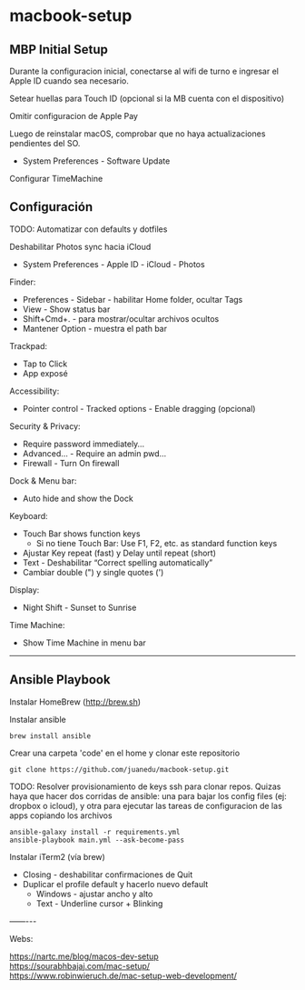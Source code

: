 # macbook-setup

## MBP Initial Setup

Durante la configuracion inicial, conectarse al wifi de turno e ingresar el Apple ID cuando sea necesario.

Setear huellas para Touch ID (opcional si la MB cuenta con el dispositivo)

Omitir configuracion de Apple Pay

Luego de reinstalar macOS, comprobar que no haya actualizaciones pendientes del SO.
- System Preferences - Software Update

Configurar TimeMachine

## Configuración 

TODO: Automatizar con defaults y dotfiles

Deshabilitar Photos sync hacia iCloud
- System Preferences - Apple ID - iCloud - Photos

Finder:
- Preferences - Sidebar - habilitar Home folder, ocultar Tags
- View - Show status bar
- Shift+Cmd+. - para mostrar/ocultar archivos ocultos
- Mantener Option - muestra el path bar

Trackpad:
- Tap to Click
- App exposé

Accessibility:
- Pointer control - Tracked options - Enable dragging (opcional)

Security & Privacy:
- Require password immediately…
- Advanced… - Require an admin pwd…
- Firewall - Turn On firewall

Dock & Menu bar:
- Auto hide and show the Dock

Keyboard:
- Touch Bar shows function keys
  - Si no tiene Touch Bar: Use F1, F2, etc. as standard function keys
- Ajustar Key repeat (fast) y Delay until repeat (short)
- Text - Deshabilitar “Correct spelling automatically”
- Cambiar double (") y single quotes (')

Display:
- Night Shift - Sunset to Sunrise

Time Machine:
- Show Time Machine in menu bar

-----

## Ansible Playbook

Instalar HomeBrew (http://brew.sh)

Instalar ansible

    brew install ansible

Crear una carpeta 'code' en el home y clonar este repositorio

    git clone https://github.com/juanedu/macbook-setup.git

TODO: Resolver provisionamiento de keys ssh para clonar repos. Quizas haya que hacer dos corridas de ansible: una para bajar los config files (ej: dropbox o icloud), y otra para ejecutar las tareas de configuracion de las apps copiando los archivos

    ansible-galaxy install -r requirements.yml
    ansible-playbook main.yml --ask-become-pass


Instalar iTerm2 (vía brew)
- Closing - deshabilitar confirmaciones de Quit
- Duplicar el profile default y hacerlo nuevo default
    - Windows - ajustar ancho y alto
    - Text - Underline cursor + Blinking



——---

Webs:

https://nartc.me/blog/macos-dev-setup  
https://sourabhbajaj.com/mac-setup/  
https://www.robinwieruch.de/mac-setup-web-development/

